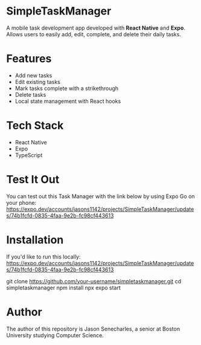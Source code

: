 # SimpleTaskManager

A mobile task development app developed with **React Native** and **Expo**. Allows users to easily add, edit, complete, and delete their daily tasks. 

# Features
- Add new tasks
- Edit existing tasks
- Mark tasks complete with a strikethrough
- Delete tasks
- Local state management with React hooks

# Tech Stack
- React Native
- Expo
- TypeScript

# Test It Out
You can test out this Task Manager with the link below by using Expo Go on your phone:
https://expo.dev/accounts/jasons1142/projects/SimpleTaskManager/updates/74b1fcfd-0835-4faa-9e2b-fc98cf443613

# Installation

If you'd like to run this locally:
https://expo.dev/accounts/jasons1142/projects/SimpleTaskManager/updates/74b1fcfd-0835-4faa-9e2b-fc98cf443613

git clone https://github.com/your-username/simpletaskmanager.git
cd simpletaskmanager
npm install
npx expo start

# Author

The author of this repository is Jason Senecharles, a senior at Boston University studying Computer Science.
